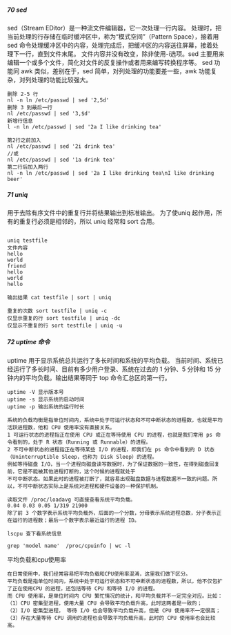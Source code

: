 ##### 70 sed 
sed（Stream EDitor）是一种流文件编辑器，它一次处理一行内容。
处理时，把当前处理的行存储在临时缓冲区中，称为“模式空间”（Pattern Space），接着用 sed 命令处理缓冲区中的内容，处理完成后，把缓冲区的内容送往屏幕，接着处理下一行，直到文件末尾。
文件内容并没有改变，除非使用-i选项。sed 主要用来编辑一个或多个文件，简化对文件的反复操作或者用来编写转换程序等。
sed 功能同 awk 类似，差别在于，sed 简单，对列处理的功能要差一些，awk 功能复杂，对列处理的功能比较强大。


```
删除 2-5 行
nl -n ln /etc/passwd | sed '2,5d'
删除 3 到最后一行
nl /etc/passwd | sed '3,$d'
新增行信息
l -n ln /etc/passwd | sed '2a I like drinking tea'

第2行之前加入
nl /etc/passwd | sed '2i drink tea'
//或
nl /etc/passwd | sed '1a drink tea'
第二行后加入两行
nl -n ln /etc/passwd | sed '2a I like drinking tea\nI like drinking beer'

```




##### 71 uniq 
用于去除有序文件中的重复行并将结果输出到标准输出。
为了使uniq 起作用，所有的重复行必须是相邻的，所以 uniq 经常和 sort 合用。
```

uniq testfile  
文件内容
hello
world
friend
hello
world
hello

输出结果 cat testfile | sort | uniq

重复的次数 sort testfile | uniq -c 
仅显示重复的行 sort testfile | uniq -dc
仅显示不重复的行 sort testfile | uniq -u

```



##### 72 uptime 命令
uptime 用于显示系统总共运行了多长时间和系统的平均负载。
当前时间、系统已经运行了多长时间、目前有多少用户登录、系统在过去的 1 分钟、5 分钟和 15 分钟内的平均负载。输出结果等同于 top 命令汇总区的第一行。

```
uptime -V 显示版本号
uptime -s 显示系统的启动时间
uptime -p 输出系统的运行时长

系统的负载均衡是指单位时间内，系统中处于可运行状态和不可中断状态的进程数，也就是平均活跃进程数，他和 CPU 使用率没有直接关系。
1 可运行状态的进程指正在使用 CPU 或正在等待使用 CPU 的进程，也就是我们常用 ps 命令看到的，处于 R 状态（Running 或 Runnable）的进程。
2 不可中断状态的进程指正在等待某些 I/O 的进程，即我们在 ps 命令中看到的 D 状态（Uninterruptible Sleep，也称为 Disk Sleep）的进程。
例如等待磁盘 I/O，当一个进程向磁盘读写数据时，为了保证数据的一致性，在得到磁盘回复前，它是不能被其他进程打断的，这个时候的进程就处于
不可中断状态。如果此时的进程被打断了，就容易出现磁盘数据与进程数据不一致的问题。所以，不可中断状态实际上是系统对进程和硬件设备的一种保护机制。

读取文件 /proc/loadavg 可直接查看系统平均负载。
0.04 0.03 0.05 1/319 21900
除了前 3 个数字表示系统平均负载外，后面的一个分数，分母表示系统进程总数，分子表示正在运行的进程数；最后一个数字表示最近运行的进程 ID。

lscpu 查下看系统信息

grep 'model name'  /proc/cpuinfo | wc -l

```

平均负载和cpu使用率
```
在日常使用中，我们经常容易把平均负载和CPU使用率混淆，这里我们做下区分。
平均负载是指单位时间内，系统中处于可运行状态和不可中断状态的进程数，所以，他不仅包扩了正在使用CPU 的进程，还包括等待 CPU 和等待 I/O 的进程。
而 CPU 使用率，是单位时间内 CPU 繁忙情况的统计，和平均负载并不一定完全对应。比如：
（1）CPU 密集型进程，使用大量 CPU 会导致平均负载升高，此时这两者是一致的；
（2）I/O 密集型进程， 等待 I/O 也会导致平均负载升高，但是 CPU 使用率不一定很高；
（3）存在大量等待 CPU 调用的进程也会导致平均负载升高，此时的 CPU 使用率也会比较高。

```
